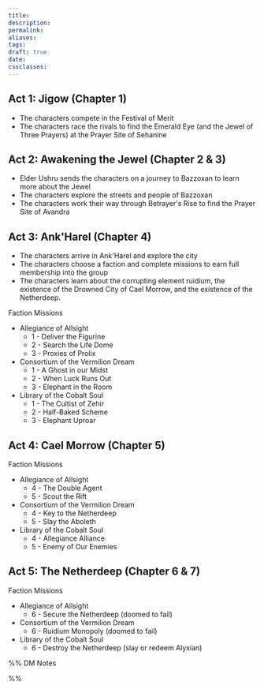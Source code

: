 ```yaml
---
title: 
description: 
permalink: 
aliases: 
tags: 
draft: true
date: 
cssclasses:
---
```

## Act 1: Jigow (Chapter 1)

- The characters compete in the Festival of Merit
- The characters race the rivals to find the Emerald Eye (and the Jewel of Three Prayers) at the Prayer Site of Sehanine

## Act 2: Awakening the Jewel (Chapter 2 & 3)

- Elder Ushru sends the characters on a journey to Bazzoxan to learn more about the Jewel
- The characters explore the streets and people of Bazzoxan 
- The characters work their way through Betrayer's Rise to find the Prayer Site of Avandra

## Act 3: Ank'Harel (Chapter 4)

- The characters arrive in Ank'Harel and explore the city
- The characters choose a faction and complete missions to earn full membership into the group
- The characters learn about the corrupting element ruidium, the existence of the Drowned City of Cael Morrow, and the existence of the Netherdeep.

Faction Missions
- Allegiance of Allsight
	- 1 - Deliver the Figurine
	- 2 - Search the Life Dome
	- 3 - Proxies of Prolix
- Consortium of the Vermilion Dream
	- 1 - A Ghost in our Midst
	- 2 - When Luck Runs Out
	- 3 - Elephant in the Room
- Library of the Cobalt Soul
	- 1 - The Cultist of Zehir
	- 2 - Half-Baked Scheme
	- 3 - Elephant Uproar

## Act 4: Cael Morrow (Chapter 5)

Faction Missions
- Allegiance of Allsight
	- 4 - The Double Agent
	- 5 - Scout the Rift
- Consortium of the Vermilion Dream
	- 4 - Key to the Netherdeep
	- 5 - Slay the Aboleth
- Library of the Cobalt Soul
	- 4 - Allegiance Alliance
	- 5 - Enemy of Our Enemies

## Act 5: The Netherdeep (Chapter 6 & 7)

Faction Missions
- Allegiance of Allsight
	- 6 - Secure the Netherdeep (doomed to fail)
- Consortium of the Vermilion Dream
	- 6 - Ruidium Monopoly (doomed to fail)
- Library of the Cobalt Soul
	- 6 - Destroy the Netherdeep (slay or redeem Alyxian)

%% DM Notes



%%
